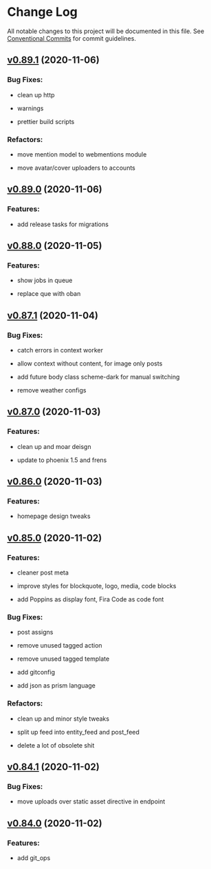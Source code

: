 # Change Log

All notable changes to this project will be documented in this file.
See [Conventional Commits](Https://conventionalcommits.org) for commit guidelines.

<!-- changelog -->

## [v0.89.1](https://git.inhji.de/inhji/akedia/compare/v0.89.0...v0.89.1) (2020-11-06)




### Bug Fixes:

* clean up http

* warnings

* prettier build scripts

### Refactors:

* move mention model to webmentions module

* move avatar/cover uploaders to accounts

## [v0.89.0](https://git.inhji.de/inhji/akedia/compare/v0.88.0...v0.89.0) (2020-11-06)




### Features:

* add release tasks for migrations

## [v0.88.0](https://git.inhji.de/inhji/akedia/compare/v0.87.1...v0.88.0) (2020-11-05)




### Features:

* show jobs in queue

* replace que with oban

## [v0.87.1](https://git.inhji.de/inhji/akedia/compare/v0.87.0...v0.87.1) (2020-11-04)




### Bug Fixes:

* catch errors in context worker

* allow context without content, for image only posts

* add future body class scheme-dark for manual switching

* remove weather configs

## [v0.87.0](https://git.inhji.de/inhji/akedia/compare/v0.86.0...v0.87.0) (2020-11-03)




### Features:

* clean up and moar deisgn

* update to phoenix 1.5 and frens

## [v0.86.0](https://git.inhji.de/inhji/akedia/compare/v0.85.0...v0.86.0) (2020-11-03)




### Features:

* homepage design tweaks

## [v0.85.0](https://git.inhji.de/inhji/akedia/compare/v0.84.1...v0.85.0) (2020-11-02)




### Features:

* cleaner post meta

* improve styles for blockquote, logo, media, code blocks

* add Poppins as display font, Fira Code as code font

### Bug Fixes:

* post assigns

* remove unused tagged action

* remove unused tagged template

* add gitconfig

* add json as prism language

### Refactors:

* clean up and minor style tweaks

* split up feed into entity_feed and post_feed

* delete a lot of obsolete shit

## [v0.84.1](https://git.inhji.de/inhji/akedia/compare/v0.84.0...v0.84.1) (2020-11-02)




### Bug Fixes:

* move uploads over static asset directive in endpoint

## [v0.84.0](https://git.inhji.de/inhji/akedia/compare/v0.84.0...v0.84.0) (2020-11-02)




### Features:

* add git_ops
